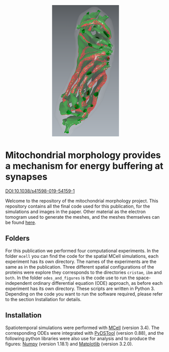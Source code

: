 <p align="center">
  <img src="atpase_loc.png">
</p>

# Mitochondrial morphology provides a mechanism for energy buffering at synapses
[DOI:10.1038/s41598-019-54159-1](https://doi.org/10.1038/s41598-019-54159-1)

Welcome to the repository of the mitochondrial morphology project. This repository contains all the final code used for this publication, for the simulations and images in the paper. Other material as the electron tomogram used to generate the meshes, and the meshes themselves can be found [here](https://doi.org/10.17881/lcsb.20190507.01).

## Folders

For this publication we performed four computational experiments. In the folder `mcell`  you can find the code for the spatial MCell simulations, each experiment has its own directory. The names of the experiments are the same as in the publication. Three different spatial configurations of the proteins were explore they corresponds to the directories `cristae`, `ibm` and `both`. In the folder  `odes_and_figures` is the code use to run the space-independent ordinary differential equation (ODE) approach, as before each experiment has its own directory. These scripts are written in Python 3. Depending on the code you want to run the software required, please refer to the section Installation for details.

## Installation
Spatiotemporal simulations were performed with [MCell](https://mcell.org/) (version 3.4). The corresponding ODEs were integrated with [PyDSTool](https://pydstool.github.io/PyDSTool/FrontPage.html) (version 0.88), and the following python libraries were also use for analysis and to produce the figures: [Numpy](https://numpy.org/) (version 1.18.1) and [Matplotlib](https://matplotlib.org/) (version 3.2.0).
